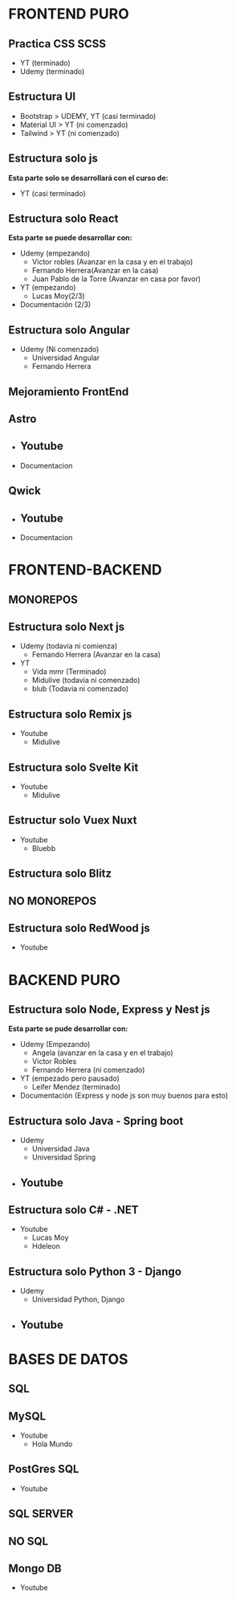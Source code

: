 # FRONTEND PURO
## Practica CSS SCSS
- YT (terminado)
- Udemy (terminado)

## Estructura UI
- Bootstrap > UDEMY, YT (casi terminado)
- Material UI > YT (ni comenzado)
- Tailwind > YT (ni comenzado)

## Estructura solo js
**Esta parte solo se desarrollará con el curso de:**
- YT (casi terminado)

## Estructura solo React
**Esta parte se puede desarrollar con:**
- Udemy (empezando)
    - Victor robles (Avanzar en la casa y en el trabajo)
    - Fernando Herrera(Avanzar en la casa)
    - Juan Pablo de la Torre (Avanzar en casa por favor)
- YT (empezando)
    - Lucas Moy(2/3)
- Documentación (2/3)

## Estructura solo Angular
- Udemy (Ni comenzado)
    - Universidad Angular
    - Fernando Herrera

## **Mejoramiento FrontEnd**
## Astro
- Youtube
    - 
- Documentacion

## Qwick
- Youtube
    - 
- Documentacion

# FRONTEND-BACKEND 

## **MONOREPOS**
## Estructura solo Next js
- Udemy (todavia ni comienza)
    - Fernando Herrera (Avanzar en la casa)
- YT 
    - Vida mmr (Terminado)
    - Midulive (todavia ni comenzado)
    - blub (Todavia ni comenzado)


## Estructura  solo Remix js
- Youtube
    - Midulive

## Estructura solo Svelte Kit
- Youtube
    - Midulive

## Estructur solo Vuex Nuxt
- Youtube
    - Bluebb

## Estructura solo Blitz    

## **NO MONOREPOS**

## Estructura solo RedWood js
- Youtube


# BACKEND PURO
## Estructura solo Node, Express y Nest js
**Esta parte se pude desarrollar con:**
- Udemy (Empezando)
    - Angela (avanzar en la casa y en el trabajo)
    - Victor Robles
    - Fernando Herrera (ni comenzado)
- YT (empezado pero pausado)
    - Leifer Mendez (terminado)
- Documentación (Express y node js son muy buenos para esto)

## Estructura solo Java - Spring boot
- Udemy 
    - Universidad Java
    - Universidad Spring
- Youtube
    - 

## Estructura solo C# - .NET
- Youtube
    - Lucas Moy
    - Hdeleon

## Estructura solo Python 3 - Django
- Udemy
    - Universidad Python, Django
- Youtube
    - 

# BASES DE DATOS
## **SQL**
## MySQL
- Youtube
    - Hola Mundo

## PostGres SQL
- Youtube

## SQL SERVER

## **NO SQL**
## Mongo DB
- Youtube

